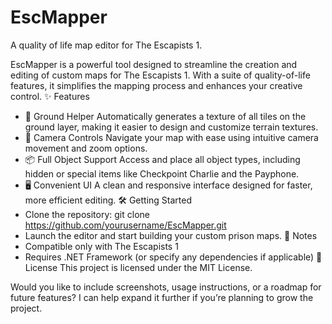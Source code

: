 # EscMapper
A quality of life map editor for The Escapists 1.

EscMapper is a powerful tool designed to streamline the creation and editing of custom maps for The Escapists 1. With a suite of quality-of-life features, it simplifies the mapping process and enhances your creative control.
✨ Features
- 🧱 Ground Helper
Automatically generates a texture of all tiles on the ground layer, making it easier to design and customize terrain textures.
- 🎥 Camera Controls
Navigate your map with ease using intuitive camera movement and zoom options.
- 📦 Full Object Support
Access and place all object types, including hidden or special items like Checkpoint Charlie and the Payphone.
- 🖥️ Convenient UI
A clean and responsive interface designed for faster, more efficient editing.
🛠️ Getting Started
- Clone the repository:
git clone https://github.com/yourusername/EscMapper.git
- Launch the editor and start building your custom prison maps.
📌 Notes
- Compatible only with The Escapists 1
- Requires .NET Framework (or specify any dependencies if applicable)
📄 License
This project is licensed under the MIT License.

Would you like to include screenshots, usage instructions, or a roadmap for future features? I can help expand it further if you’re planning to grow the project.
